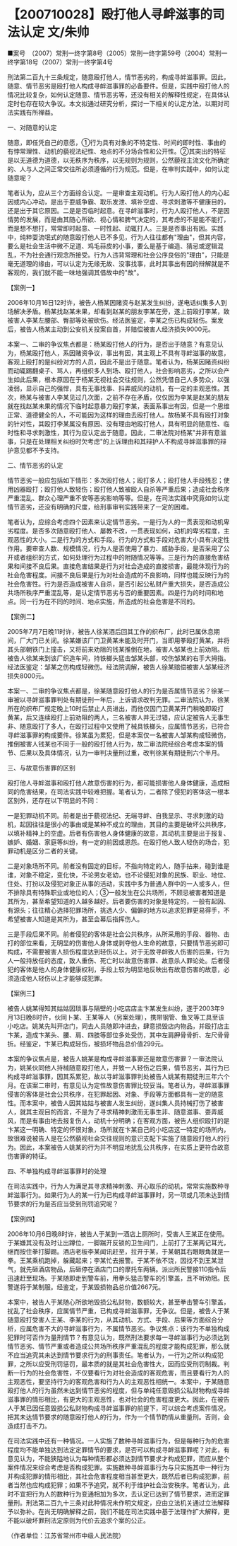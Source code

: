 # 【200710028】殴打他人寻衅滋事的司法认定 文/朱帅

■案号　（2007）常刑一终字第8号（2005）常刑一终字第59号（2004）常刑一终字第18号（2007）常刑一终字第4号

刑法第二百九十三条规定，随意殴打他人，情节恶劣的，构成寻衅滋事罪。因此，随意、情节恶劣是殴打他人构成寻衅滋事罪的必备要件。但是，实践中殴打他人的情况比较复杂，如何认定随意、情节恶劣等，还没有相关的解释性规定，在具体认定时也存在较大争议。本文拟通过研究分析，探讨一下相关的认定方法，以期对司法实践有所禅益。

一、对随意的认定

随意，即任凭自己的意愿，①行为具有对象的不特定性、时间的即时性、事由的有悖常理性、动机的藐视法纪性、地点的不分场合性和公开性。②其突出的特征是以无道德为道德，以无秩序为秩序，以无规则为规则，公然藐视主流文化所确定的、人与人之间正常交往所必须遵循的行为规范。但是，在审判实践中，如何认定随意呢？

笔者认为，应从三个方面综合认定。一是审查主观动机。行为人殴打他人的内心起因或内心冲动，是出于耍威争霸、取乐发泄、填补空虚、寻求刺激等不健康目的，还是出于其它原因。二是是否临时起意。在寻衅滋事时，行为人殴打他人，不是因情势的发展，而是由其随心所欲、视心情和脾气决定的，其考虑的不是能不能打，而是想不想打，常常即时起意、一时性起、动辄打人。三是是否事出有因。实践中，纯粹耍流氓式的随意殴打他人已不多见，行为人往往都有"理由"，但其内容，要么是社会生活中微不足道、鸡毛蒜皮的小事，要么是基于编造、猜忌或逻辑混乱，不为社会通行观念所接受。行为人违背常理和社会公序良俗的"理由"，只能是毫无道理的缘由，可以认定为无缘无故、没事找事，此时其事出有因的辩解就是不客观的，我们就不能一味地强调其借故中的"故"。

【案例一】

2006年10月16日12时许，被告人杨某因赌资与赵某发生纠纷，遂电话纠集多人到场解决矛盾。杨某找赵某未果，却看到赵某的朋友李某在旁，遂上前殴打李某，致被害人李某左腰部、臀部等处被砍伤。经法医鉴定，李某之伤已构成轻伤。案发后，被告人杨某主动到公安机关投案自首，并赔偿被害人经济损失9000元。

本案一、二审的争议焦点都是：杨某殴打他人的行为，是否出于随意？有意见认为，杨某殴打他人，系因赌资争议，事出有因，其主观上不具有寻衅滋事的故意，客观上殴打的是纠纷对方的人员，因此不是出于随意。笔者认为，杨某因赌资纠纷而动辄踢翻桌子、骂人，再组织多人到场、殴打他人，社会影响恶劣，之所以会产生如此后果，根本原因在于杨某无视社会交往规则，公然凭借自己人多势众，以强凌弱，显示自己的强悍，具有无事找事、抖弄威风的动机，有一定的主观恶性。其次，杨某与被害人李某见过几次面，之前不存在矛盾，仅仅因为李某是赵某的朋友就在找赵某未果的情况下临时起意暴力殴打李某，表面系事出有因，但是一个思维正常、道德健全的人，不可能因为这样的理由去殴打他人。故杨某不具有殴打对象的针对性，其殴打李某属没有原因、没有理由地殴打他人，具有明显的随意性、临时性和寻求刺激性，其行为应认定出于随意。因此，二审法院对杨某"并非有意滋事，只是在处理相关纠纷时欠考虑"的上诉理由和其辩护人不构成寻衅滋事罪的辩护意见都不予支持。

二、情节恶劣的认定

情节恶劣一般应包括如下情形：多次殴打他人；殴打多人；殴打他人手段残忍；使用凶器殴打；殴打他人致轻伤；殴打他人致被殴人自杀等严重后果；造成社会秩序严重混乱、群众心理严重不安等恶劣影响等等。但是，在司法实践中究竟如何认定情节恶劣，还没有明确的尺度，给刑事审判实践带来了一定的困难。

笔者认为，应综合考虑四个因素来认定情节恶劣。一是行为人的一贯表现和动机卑劣程度。是否多次随意殴打他人、屡教不改，一贯表现如何，动机的卑劣程度，主观恶性的大小。二是行为的方式和手段。行为的方式和手段对危害大小具有决定性作用。要审查人数、规模情况，行为人是否使用了暴力、威胁手段，是否采用了公开或者组织的方式，如何处理行为过程中的附随情况等等。三是行为的直接危害结果和间接不良后果。直接危害结果是行为对社会造成的直接损害，最能体现行为的社会危害程度。间接不良后果是行为对社会造成的不良影响，同样也能反映行为的社会危害性。行为是否造成被害人自杀，是否引起公私财产重大损失，是否造成公共场所秩序严重混乱等，是认定情节恶劣与否的重要因素。四是行为的时间和地点。同一行为在不同的时间、地点实施，所造成的社会危害是不同的。

【案例二】

2005年7月7日晚11时许，被告人徐某酒后回其工作的织布厂，此时已属休息期间，厂大门已关闭。徐某嫌该厂门卫黄某未能及时开门，当即用拳殴打黄某，并将其头部朝铁门上撞击，又将前来劝阻的钱某推倒在地，被害人邹某也上前劝阻。后被告人徐某来到该厂织造车间，持铁榔头猛击邹某头部，咬伤邹某的右手大拇指。经法医鉴定：邹某之伤构成轻微伤。经法院调解，被告人徐某赔偿被害人邹某经济损失8000元。

本案一、二审的争议焦点都是，徐某随意殴打他人的行为是否属情节恶劣？徐某一审被以寻衅滋事罪判处有期徒刑一年后，上诉请求改判无罪。二审法院认为，徐某所在的织布厂规定晚上10时后禁止人员进出，而他仅因门卫黄某开门稍晚即殴打黄某，后又连续殴打上前劝阻的两人，三名被害人并无过错，应认定被告人无事生非、随意殴打了多人，在殴打过程中又使用了械具铁榔头，应属情节恶劣，已符合寻衅滋事罪的构成要件。徐某虽为累犯，但是本案仅一名被害人邹某构成轻微伤，推倒被害人钱某也不同于一般的殴打他人行为，故二审法院经综合考虑本案的情节、后果以及具体情况，认为一审判决量刑过重，改判徐某有期徒刑六个半月。

三、与故意伤害罪的区别

殴打他人寻衅滋事和殴打他人故意伤害的行为，都可能损害他人身体健康，造成相同的危害结果，在司法实践中较难把握。笔者认为，二者除了侵犯的客体这一根本区别外，还存在以下明显的不同：

一是犯罪动机不同。前者是出于藐视法纪、无端寻衅、自我显示、寻求刺激的动机，起因往往是很小的事由或是某种不成立的理由，其目的主要是破坏公共秩序，以填补精神上的空虚。后者有伤害他人身体健康的故意，其动机主要是出于报复、嫉妒、婚姻、家庭等纠纷，有一定的前因或恩怨。在殴打他人致人轻伤的场合，犯罪动机是区分二者的关键。

二是对象场所不同。前者没有固定的目标，不指向特定的人，随手拈来，碰到谁是谁，对象不稳定，变化快，不论男女老幼，也不论侵犯对象的民族、职业、地位、住处、打扮以及侵犯对象正从事的活动，实践中多为普通人群中的一人或多人，但不排除具有特殊职业或地位的人；③一般发生在公共场所，不顾忌被害者知道是其所为，甚至希望知道的人越多越好。后者要伤害的对象是特定的，一般有起因、有源头；往往精心选择犯罪场所，挑选人少、偏僻的地方以追求犯罪更易得手，不希望被害人知道是其所为，甚至会幕后指挥伤人。

三是手段后果不同。前者侵犯的客体是社会公共秩序，从所采用的手段、器物、击打的部位来看，无明显的伤害他人身体或剥夺他人生命的故意，只要情节恶劣即可构成，不需要被害人损伤程度达到轻伤以上。对于无故寻衅致人伤害的后果，行为人一般持放任的态度，致人重伤、死亡时以故意伤害罪、故意杀人罪论处。后者侵犯的客体是他人的身体健康权利，手段上较为明显地反映出有故意伤害的故意，必须造成他人轻伤以上才能够成犯罪。

【案例三】

被告人姚某得知其姑姑因琐事与隔壁的小吃店店主卞某发生纠纷，遂于2003年9月13日晚8时许，伙同卜某、王某等人（另案处理），携带钢管、鱼叉等工具至该小吃店。姚某先叫开店门，同去人员随即冲进去，肆意损毁店内物品，并殴打店主卞某，造成卞某头、腰、肩、四肢等部位多处受伤，其中左肩胛骨骨折、左尺骨骨折。经鉴定，卞某已构成轻伤，被损坏物品总价值299元。

本案的争议焦点是，被告人姚某是构成寻衅滋事罪还是故意伤害罪？一审法院认为，姚某伙同他人持械随意殴打他人，并致一人轻伤之后果，情节恶劣，其行为已构成寻衅滋事罪，因其系累犯，故以寻衅滋事罪判处被告人姚某有期徒刑三年六个月。在该案二审时，有意见认为定性故意伤害罪比较妥当。笔者认为，寻衅滋事罪侵害的客体是社会公共秩序，在犯罪起因、对象、手段等方面都具有一定的随意性。而本案中，被告人因其姑姑与被害人发生纠纷，遂纠集人员持械打伤了被害人，就其主观目的而言，不是为了寻求精神刺激而无事生非、随意滋事、耍弄威风，而是有事由地去报复伤人，动机十分明确；在客观方面，被告人组织殴打的是卞某这一明确、特定的怀恨对象，场所就在卞某自己的小吃店这一特定的场所内，故很难说被告人是在公然藐视社会交往规则的意识支配下实施了随意殴打他人的行为。因此，本案被告人姚某的行为并不明显地扰乱公共秩序，在实质上更符合故意伤害罪的特征。

四、不单独构成寻衅滋事罪时的处理

在司法实践中，行为人为满足其寻求精神刺激、开心取乐的动机，常常实施数种寻衅滋事行为。如果行为人的某一行为已构成寻衅滋事罪时，另一项或几项未达到情节要求的行为是否应当受到刑罚追究呢？

【案例四】

2006年10月6日晚8时许，被告人于某到一酒店上厕所时，受害人王某正在使用。于某嫌其没有及时让出蹲位，一脚踹开反锁的卫生间门，上前打了王某两记耳光，继而按住拳打脚踢。酒店老板李某闻讯赶至，拉开于某，于某朝其右眼眼角就是一拳。王某乘机跑掉，躲藏起来；李某忙去报警。于某不依不饶，因找不到王某泄气，就先砸酒店物品，后砸停在酒店门口的摩托车两辆。派出所民警接110指令后迅速赶至现场。于某随即走到警车前，用拳头猛击警车的引擎盖，且不听劝阻。民警遂将于某制服。经鉴定，于某毁损物品总价值2667元。

本案中，被告人于某随心所欲地毁损公私财物，数额较大，甚至拳击警车引擎盖，扰乱了社会秩序，应属情节严重，已构成寻衅滋事罪，无争议。但是，被告人于某随意殴打受害人王某、李某的行为，从其动机、方式、手段、后果等方面综合分析，应属危害不大的寻衅滋事行为，不属情节恶劣。争议焦点：该行为不单独构成犯罪时可否作为量刑情节？有意见认为，既然刑法要求每一寻衅滋事行为必须达到情节恶劣、情节严重或者造成公共场所秩序严重混乱的程度才能构成犯罪，那么就不应当追究其未达到情节要求行为的刑事责任。笔者认为，一行为之所以构成犯罪，之所以应受刑罚惩罚，最本质的就是其社会危害性大，因而应受刑罚制裁。判断一行为的社会危害性，不仅要看行为对社会造成的客观危害，而且要看行为人的主观恶性，要坚持行为的客观危害和行为人的主观恶性相统一。本案中，于某随意殴打他人的行为虽然未达到情节恶劣的程度，但与单纯任意毁损公私财物构成寻衅滋事罪的情形相比，有更大的主观恶性，也对社会的危害程度更大。因此，在被告人于某已因任意毁损公私财物构成寻衅滋事罪的前提下，可以综合考虑案件情况，把其未达情节要求的随意殴打他人的行为，作为一个情节酌情从重量刑。否则，会造成打击不力。

在司法实践中还有一种情况。一人实施了数种寻衅滋事行为，但是每种行为的危害程度均不能单独达到法定定罪情节的要求，是否可以构成寻衅滋事罪呢？对此，有意见认为，不能狭隘地认为每种情形都必须达到情节要求才构成犯罪，而应从整个案件情况来综合考虑是否构成犯罪。实施数种寻衅滋事行为与只实施其中一种行为并构成犯罪的情形相比，其社会危害程度相当甚至更大，既然后者已构成犯罪，前者当然也应构成犯罪；如果不予追究，就不利于维护社会治安秩序。笔者认为，此时不宜把行为人的数种行为变通相加为多次，去认定已达到了情节要求，进而定罪量刑。刑法第二百九十三条对此种情况未作明文规定，应由立法机关通过立法解释予以弥补。在尚无明确解释之前，我们不能在司法实践中基于法理作扩大解释，更不能以破坏罪刑法定原则为代价去追求个案的公正。

（作者单位：江苏省常州市中级人民法院）